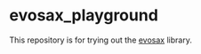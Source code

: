# evosax_playground
This repository is for trying out the [evosax](https://github.com/RobertTLange/evosax) library.
